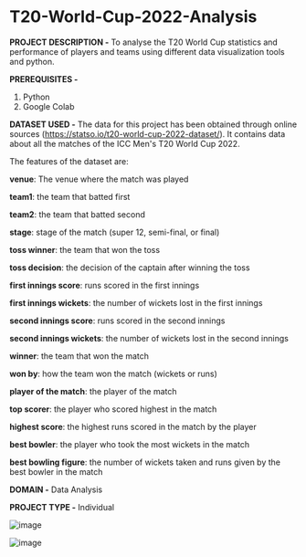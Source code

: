 # T20-World-Cup-2022-Analysis


**PROJECT DESCRIPTION -**  To analyse the T20 World Cup statistics and performance of players and teams using different data visualization tools and python.


  

**PREREQUISITES -** 
1. Python
2. Google Colab



**DATASET USED -** The data for this project has been obtained through online sources (https://statso.io/t20-world-cup-2022-dataset/). It contains data about all the matches of the ICC Men's T20 World Cup 2022.

The features of the dataset are:

**venue**: The venue where the match was played

**team1**: the team that batted first

**team2**: the team that batted second

**stage**: stage of the match (super 12, semi-final, or final)

**toss winner**: the team that won the toss

**toss decision**: the decision of the captain after winning the toss

**first innings score**: runs scored in the first innings

**first innings wickets**: the number of wickets lost in the first innings

**second innings score**: runs scored in the second innings

**second innings wickets**: the number of wickets lost in the second innings

**winner**: the team that won the match

**won by**: how the team won the match (wickets or runs)

**player of the match**: the player of the match

**top scorer**: the player who scored highest in the match

**highest score**: the highest runs scored in the match by the player

**best bowler**: the player who took the most wickets in the match

**best bowling figure**: the number of wickets taken and runs given by the best bowler in the match


  
**DOMAIN -** Data Analysis


**PROJECT TYPE -** Individual


![image](https://github.com/gargichoudhary12/T20-World-Cup-2022-Analysis/assets/104214078/b65f80b7-f5d6-4723-bb5e-f1b7524cf642)

![image](https://github.com/gargichoudhary12/T20-World-Cup-2022-Analysis/assets/104214078/52ef1ffc-7c23-4f64-8433-77eb89f9d57a)

